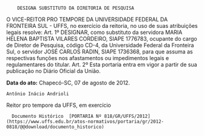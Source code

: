         DESIGNA SUBSTITUTO DA DIRETORIA DE PESQUISA  

O VICE-REITOR PRO TEMPORE DA UNIVERSIDADE FEDERAL DA FRONTEIRA SUL - UFFS, no exercício da reitoria, no uso de suas atribuições legais resolve: Art. 1º DESIGNAR, como substituto da servidora MARIA HELENA BAPTISTA VILARES CORDEIRO, SIAPE 1776783, ocupante do cargo de Diretor de Pesquisa, código CD-4, da Universidade Federal da Fronteira Sul, o servidor JOSÉ CARLOS RADIN, SIAPE 1736368, para que assuma as respectivas funções nos afastamentos ou impedimentos legais e regulamentares do titular. Art. 2º Esta portaria entra em vigor a partir de sua publicação no Diário Oficial da União.

   **Data do ato:** Chapecó-SC, 07 de agosto de 2012.   
 

    Antônio Inácio Andrioli   
 Reitor pro tempore da UFFS, em exercício 

      Documento Histórico  [PORTARIA Nº 818/GR/UFFS/2012](https://www.uffs.edu.br/atos-normativos/portaria/gr/2012-0818/@@download/documento_historico)     
      
